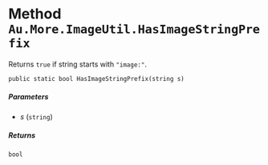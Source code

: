 # Method `Au.More.ImageUtil.HasImageStringPrefix`

Returns `true` if string starts with `"image:"`.

```
public static bool HasImageStringPrefix(string s)
```

##### Parameters

- *s*  (`string`)

##### Returns

`bool`